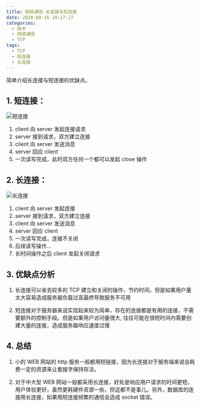 ```yaml
---
title: 网络通信-长连接与短连接
date: 2020-08-16 18:27:27
categories:
  - 技术
  - 网络通信
  - TCP
tags:
  - TCP
  - 短连接
  - 长连接
---
```


简单介绍长连接与短连接的优缺点。

<!--more-->

## 1. 短连接：

![短连接](https://gitee.com/liushaofeng2018/imgs/raw/master/uPic/2020/08/短连接.png)  

1. client 向 server 发起连接请求  
2. server 接到请求，双方建立连接  
3. client 向 server 发送消息  
4. server 回应 client  
5. 一次读写完成，此时双方任何一个都可以发起 close 操作

## 2. 长连接：

![长连接](https://gitee.com/liushaofeng2018/imgs/raw/master/uPic/2020/08/长连接.png)  

1. client 向 server 发起连接  
2. server 接到请求，双方建立连接  
3. client 向 server 发送消息  
4. server 回应 client  
5. 一次读写完成，连接不关闭  
6. 后续读写操作…  
7. 长时间操作之后 client 发起关闭请求

## 3. 优缺点分析

1.  长连接可以省去较多的 TCP 建立和关闭的操作，节约时间。但是如果用户量太大容易造成服务器负载过高最终导致服务不可用

2.  短连接对于服务器来说实现起来较为简单，存在的连接都是有用的连接，不需要额外的控制手段。但是如果用户访问量很大, 往往可能在很短时间内需要创建大量的连接，造成服务器响应速度过慢

## 4. 总结

1.  小的 WEB 网站的 http 服务一般都用短链接，因为长连接对于服务端来说会耗费一定的资源来让套接字保持存活。

2. 对于中大型 WEB 网站一般都采用长连接，好处是响应用户请求的时间更短，用户体验更好，虽然更耗硬件资源一些，但这都不是事儿。另外，数据库的连接用长连接，如果用短连接频繁的通信会造成 socket 错误。